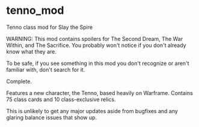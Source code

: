 # tenno_mod
Tenno class mod for Slay the Spire

WARNING: This mod contains spoilers for The Second Dream, The War Within, and The Sacrifice. 
You probably won't notice if you don't already know what they are.

To be safe, if you see something in this mod you don't recognize or aren't familiar with, don't search for it.

Complete.

Features a new character, the Tenno, based heavily on Warframe. Contains 75 class cards and 10 class-exclusive
relics. 

This is unlikely to get any major updates aside from bugfixes and any glaring balance issues that show up.